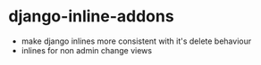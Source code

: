 # django-inline-addons

- make django inlines more consistent with it's delete behaviour
- inlines for non admin change views
